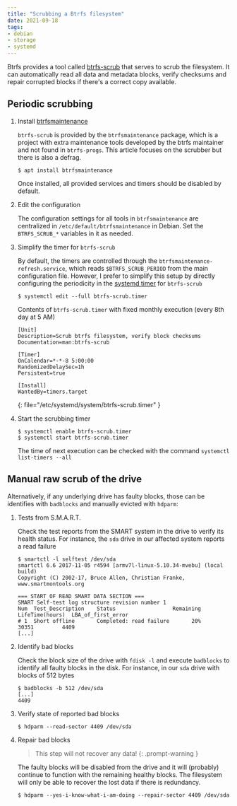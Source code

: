 ```yaml
---
title: "Scrubbing a Btrfs filesystem"
date: 2021-09-18
tags:
- debian
- storage
- systemd
---
```


Btrfs provides a tool called [btrfs-scrub](https://btrfs.readthedocs.io/en/latest/btrfs-scrub.html)
that serves to scrub the filesystem. It can automatically read all data and
metadata blocks, verify checksums and repair corrupted blocks if there's a
correct copy available.

## Periodic scrubbing

1. Install [btrfsmaintenance](https://github.com/kdave/btrfsmaintenance)

    `btrfs-scrub` is provided by the `btrfsmaintenance` package, which is a
    project with extra maintenance tools developed by the btrfs maintainer and
    not found in `btrfs-progs`. This article focuses on the scrubber but there
    is also a defrag.

    ```console
    $ apt install btrfsmaintenance
    ```

    Once installed, all provided services and timers should be disabled by
    default.

2. Edit the configuration

    The configuration settings for all tools in `btrfsmaintenance` are
    centralized in `/etc/default/btrfsmaintenance` in Debian. Set the
    `BTRFS_SCRUB_*` variables in it as needed.

3. Simplify the timer for `btrfs-scrub`

    By default, the timers are controlled through the
    `btrfsmaintenance-refresh.service`, which reads `$BTRFS_SCRUB_PERIOD` from
    the main configuration file. However, I prefer to simplify this setup by
    directly configuring the periodicity in the
    [systemd timer](https://www.freedesktop.org/software/systemd/man/systemd.timer.html)
    for `btrfs-scrub`

    ```console
    $ systemctl edit --full btrfs-scrub.timer
    ```

    Contents of `btrfs-scrub.timer` with fixed monthly execution (every 8th day at 5 AM)

    ```
    [Unit]
    Description=Scrub btrfs filesystem, verify block checksums
    Documentation=man:btrfs-scrub

    [Timer]
    OnCalendar=*-*-8 5:00:00
    RandomizedDelaySec=1h
    Persistent=true

    [Install]
    WantedBy=timers.target
    ```
    {: file="/etc/systemd/system/btrfs-scrub.timer" }

4. Start the scrubbing timer

    ```console
    $ systemctl enable btrfs-scrub.timer
    $ systemctl start btrfs-scrub.timer
    ```

    The time of next execution can be checked with the command `systemctl
    list-timers --all`

## Manual raw scrub of the drive

Alternatively, if any underlying drive has faulty blocks, those can be
identifies with `badblocks` and manually evicted with `hdparm`:

1. Tests from S.M.A.R.T.

    Check the test reports from the SMART system in the drive to verify its
    health status. For instance, the `sda` drive in our affected system reports
    a read failure

    ```console
    $ smartctl -l selftest /dev/sda
    smartctl 6.6 2017-11-05 r4594 [armv7l-linux-5.10.34-mvebu] (local build)
    Copyright (C) 2002-17, Bruce Allen, Christian Franke, www.smartmontools.org

    === START OF READ SMART DATA SECTION ===
    SMART Self-test log structure revision number 1
    Num  Test_Description    Status                  Remaining  LifeTime(hours)  LBA_of_first_error
    # 1  Short offline       Completed: read failure       20%     30351         4409
    [...]
     ```

2. Identify bad blocks

    Check the block size of the drive with `fdisk -l` and execute `badblocks`
    to identify all faulty blocks in the disk. For instance, in our `sda` drive
    with blocks of 512 bytes

    ```console
    $ badblocks -b 512 /dev/sda
    [...]
    4409
    ```

3. Verify state of reported bad blocks

    ```console
    $ hdparm --read-sector 4409 /dev/sda
    ```

4. Repair bad blocks

    > This step will not recover any data!
    {: .prompt-warning }

    The faulty blocks will be disabled from the drive and it will (probably)
    continue to function with the remaining healthy blocks. The filesystem will
    only be able to recover the lost data if there is redundancy.

    ```console
    $ hdparm --yes-i-know-what-i-am-doing --repair-sector 4409 /dev/sda
    ```

